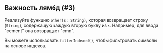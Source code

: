 ## Важность лямбд (#3)

Реализуйте функцию `other(s: String)`, которая возвращает строку (`String`), содержащую каждую вторую букву из `s`. Например, для ввода "cement" она возвращает "cmn".

<div class="hint">

Вы можете использовать `filterIndexed()`, чтобы фильтровать символы на основе индекса.

</div>
